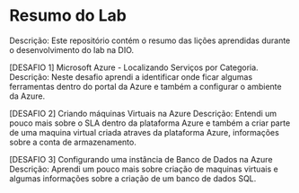 # Resumo do Lab
Descrição: Este repositório contém o resumo das lições aprendidas durante o desenvolvimento do lab na DIO.

[DESAFIO 1] Microsoft Azure - Localizando Serviços por Categoria.
Descrição: Neste desafio aprendi a identificar onde ficar algumas ferramentas dentro do portal da Azure e também a configurar o ambiente da Azure.


[DESAFIO 2] Criando máquinas Virtuais na Azure
Descrição: Entendi um pouco mais sobre o SLA dentro da plataforma Azure e também a criar parte de uma maquina virtual criada atraves da plataforma Azure, informações sobre a conta de armazenamento.


[DESAFIO 3] Configurando uma instância de Banco de Dados na Azure
Descrição: Aprendi um pouco mais sobre criação de maquinas virtuais e algumas informações sobre a criação de um banco de dados SQL.
